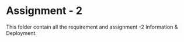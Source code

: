 # Assignment - 2
This folder contain all the requirement and assignment -2 Information & Deployment. 
